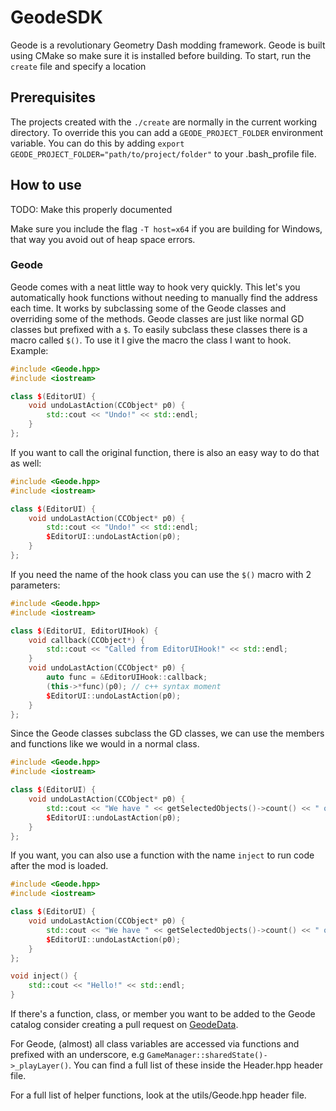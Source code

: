 # GeodeSDK
Geode is a revolutionary Geometry Dash modding framework. Geode is built using CMake so make sure it is installed before building. To start, run the `create` file and specify a location

## Prerequisites

The projects created with the `./create` are normally in the current working directory. To override this you can add a `GEODE_PROJECT_FOLDER` environment variable. You can do this by adding `export GEODE_PROJECT_FOLDER="path/to/project/folder"` to your .bash_profile file.

## How to use

TODO: Make this properly documented

Make sure you include the flag `-T host=x64` if you are building for Windows, that way you avoid out of heap space errors.

### Geode

Geode comes with a neat little way to hook very quickly. This let's you automatically hook functions without needing to manually find the address each time. It works by subclassing some of the Geode classes and overriding some of the methods. Geode classes are just like normal GD classes but prefixed with a `$`. To easily subclass these classes there is a macro called `$()`. To use it I give the macro the class I want to hook. Example:
```cpp
#include <Geode.hpp>
#include <iostream>

class $(EditorUI) {
    void undoLastAction(CCObject* p0) {
        std::cout << "Undo!" << std::endl;
    }
};
```

If you want to call the original function, there is also an easy way to do that as well:
```cpp
#include <Geode.hpp>
#include <iostream>

class $(EditorUI) {
    void undoLastAction(CCObject* p0) {
        std::cout << "Undo!" << std::endl;
        $EditorUI::undoLastAction(p0);
    }
};
```

If you need the name of the hook class you can use the `$()` macro with 2 parameters:
```cpp
#include <Geode.hpp>
#include <iostream>

class $(EditorUI, EditorUIHook) {
	void callback(CCObject*) {
		std::cout << "Called from EditorUIHook!" << std::endl;
	}
    void undoLastAction(CCObject* p0) {
    	auto func = &EditorUIHook::callback;
        (this->*func)(p0); // c++ syntax moment
        $EditorUI::undoLastAction(p0);
    }
};
```

Since the Geode classes subclass the GD classes, we can use the members and functions like we would in a normal class.
```cpp
#include <Geode.hpp>
#include <iostream>

class $(EditorUI) {
    void undoLastAction(CCObject* p0) {
        std::cout << "We have " << getSelectedObjects()->count() << " objects selected" << std::endl;
        $EditorUI::undoLastAction(p0);
    }
};
```

If you want, you can also use a function with the name `inject` to run code after the mod is loaded.
```cpp
#include <Geode.hpp>
#include <iostream>

class $(EditorUI) {
    void undoLastAction(CCObject* p0) {
        std::cout << "We have " << getSelectedObjects()->count() << " objects selected" << std::endl;
        $EditorUI::undoLastAction(p0);
    }
};

void inject() {
    std::cout << "Hello!" << std::endl;
}
```

If there's a function, class, or member you want to be added to the Geode catalog consider creating a pull request on [GeodeData](https://github.com/altalk23/GeodeData/).

For Geode, (almost) all class variables are accessed via functions and prefixed with an underscore, e.g `GameManager::sharedState()->_playLayer()`. You can find a full list of these inside the Header.hpp header file.

For a full list of helper functions, look at the utils/Geode.hpp header file.
